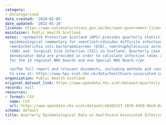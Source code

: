 ```yaml
---
category:
- Uncategorised
date_created: '2020-02-05'
date_updated: '2022-01-26'
license: https://www.nationalarchives.gov.uk/doc/open-government-licence/version/3/
maintainer: Public Health Scotland
notes: '<p>Health Protection Scotland (HPS) provides quarterly statistics and a combined
  epidemiological commentary for <em>Clostridioides difficile infection</em> (CDI),
  <em>Escherichia coli bacteraemia</em> (ECB), <em>Staphylococcus aureus bacteraemia</em>
  (SAB) and  Surgical Site Infection (SSI) in Scotland. Quarterly case numbers and
  denominator data are provided in order to calculate infection rates and SSI incidence
  for the 14 regional NHS boards and one Special NHS Board.</p>

  <p>The full report and relevant documents, including methods and caveats, are available
  to view at: https://www.hps.scot.nhs.uk/data/healthcare-associated-infection-quarterly-epidemiological-commentary/</p>'
organization: Public Health Scotland
original_dataset_link: https://www.opendata.nhs.scot/dataset/quarterly-epidemiological-data-on-healthcare-associated-infections
records: null
resources:
- format: CSV
  name: CSV
  url: https://www.opendata.nhs.scot/dataset/e8d82157-1870-4458-9dc0-0e17e113e6c1/resource/6d30b0c0-bdcf-4721-9d5c-bd7967c11bac/download/hai_quarterly_epi_od_2021_q3.csv
schema: default
title: Quarterly Epidemiological Data on Healthcare Associated Infections
---
```

